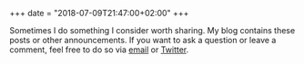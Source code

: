 +++
date = "2018-07-09T21:47:00+02:00"
+++

Sometimes I do something I consider worth sharing. My blog contains
these posts or other announcements. If you want to ask a question or
leave a comment, feel free to do so via
[email](mailto:hjdskes@gmail.com) or <a
href="https://twitter.com/Hjdskes" title="Hjdskes on Twitter"
rel=me>Twitter</a>.


